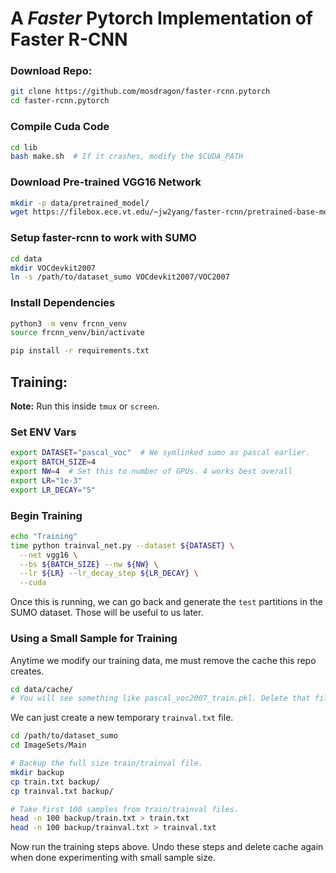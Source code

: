# A *Faster* Pytorch Implementation of Faster R-CNN

### Download Repo:
```bash
git clone https://github.com/mosdragon/faster-rcnn.pytorch
cd faster-rcnn.pytorch
```

### Compile Cuda Code
```bash
cd lib
bash make.sh  # If it crashes, modify the $CUDA_PATH
```

### Download Pre-trained VGG16 Network
```bash
mkdir -p data/pretrained_model/
wget https://filebox.ece.vt.edu/~jw2yang/faster-rcnn/pretrained-base-models/vgg16_caffe.pth -O data/pretrained_model/vgg16_caffe.pth
```

### Setup faster-rcnn to work with SUMO
```bash
cd data
mkdir VOCdevkit2007
ln -s /path/to/dataset_sumo VOCdevkit2007/VOC2007
```

### Install Dependencies
```bash
python3 -m venv frcnn_venv
source frcnn_venv/bin/activate

pip install -r requirements.txt
```


## Training:
__Note:__ Run this inside `tmux` or `screen`.

### Set ENV Vars
```bash
export DATASET="pascal_voc"  # We symlinked sumo as pascal earlier.
export BATCH_SIZE=4
export NW=4  # Set this to number of GPUs. 4 works best overall
export LR="1e-3"
export LR_DECAY="5"
```

### Begin Training
```bash
echo "Training"
time python trainval_net.py --dataset ${DATASET} \
  --net vgg16 \
  --bs ${BATCH_SIZE} --nw ${NW} \
  --lr ${LR} --lr_decay_step ${LR_DECAY} \
  --cuda
```

Once this is running, we can go back and generate the `test` partitions in the SUMO dataset. Those will be useful to us later.


### Using a Small Sample for Training
Anytime we modify our training data, me must remove the cache this repo creates.
```bash
cd data/cache/
# You will see something like pascal_voc2007_train.pkl. Delete that file.
```

We can just create a new temporary `trainval.txt` file.
```bash
cd /path/to/dataset_sumo
cd ImageSets/Main

# Backup the full size train/trainval file.
mkdir backup
cp train.txt backup/
cp trainval.txt backup/

# Take first 100 samples from train/trainval files.
head -n 100 backup/train.txt > train.txt
head -n 100 backup/trainval.txt > trainval.txt
```

Now run the training steps above. Undo these steps and delete cache again when done experimenting with small sample size.
